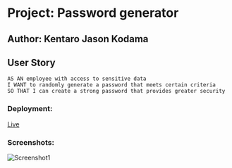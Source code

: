# Project: Password generator


## Author: Kentaro Jason Kodama


## User Story

```
AS AN employee with access to sensitive data
I WANT to randomly generate a password that meets certain criteria
SO THAT I can create a strong password that provides greater security
```

### Deployment:
[Live]()

### Screenshots:
![Screenshot1]()